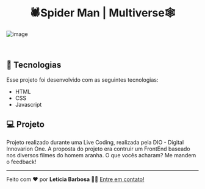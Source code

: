 <h1 align="center">
  🕷️Spider Man | Multiverse🕸️
</h1>

![image](https://user-images.githubusercontent.com/78429537/170846928-b29c977c-89ad-4bb2-9312-a98ec443169e.png)


<br>

## 🧪 Tecnologias

Esse projeto foi desenvolvido com as seguintes tecnologias:

- HTML
- CSS
- Javascript

## 💻 Projeto
Projeto realizado durante uma Live Coding, realizada pela DIO - Digital Innovarion One. A proposta do projeto era contruir um FrontEnd baseado nos diversos filmes do homem aranha. O que vocês acharam? Me mandem o feedback!

---

Feito com ❤️ por <strong>Letícia Barbosa</strong> 👋🏽 [Entre em contato!](https://www.linkedin.com/in/leticia-pbs/)

